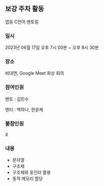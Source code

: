 
## 보강 주차 활동

앱동 C언어 멘토링

### 일시

2023년 06월 17일 오후 7시 00분 ~ 오후 8시 30분

### 장소

비대면, Google Meet 화상 회의

### 참여인원

멘토 : 김민수

멘티 : 백하나, 한윤제

### 불참인원

X

### 내용

- 문자열
- 구조체
- 구조체와 포인터 활용
- 동적 메모리 할당
